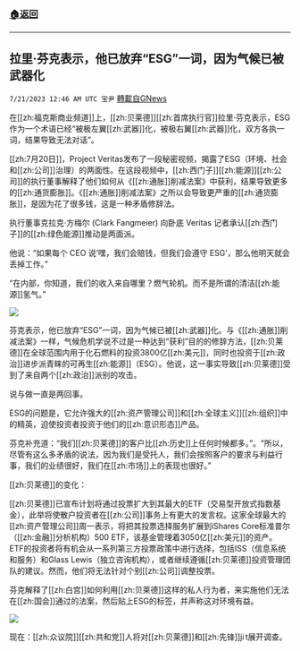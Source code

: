 ###  [:house:返回](README.md)
---


## 拉里·芬克表示，他已放弃“ESG”一词，因为气候已被武器化
`7/21/2023 12:46 AM UTC 宝尹` [轉載自GNews](https://gnews.org/articles/1476205)

在[[zh:福克斯商业频道]]上，[[zh:贝莱德]][[zh:首席执行官]]拉里·芬克表示，ESG作为一个术语已经“被极左翼[[zh:武器]]化，被极右翼[[zh:武器]]化，双方各执一词，结果导致无法对话”。

[[zh:7月20日]]，Project Veritas发布了一段秘密视频，揭露了ESG（环境、社会和[[zh:公司]]治理）的两面性。在这段视频中，[[zh:西门子]][[zh:能源]][[zh:公司]]的执行董事解释了他们如何从《[[zh:通胀]]削减法案》中获利，结果导致更多的[[zh:通货膨胀]]。《[[zh:通胀]]削减法案》之所以会导致更严重的[[zh:通货膨胀]]，是因为花了很多钱，这是一种矛盾修辞法。

执行董事克拉克·方梅尔 (Clark Fangmeier) 向卧底 Veritas 记者承认[[zh:西门子]]的[[zh:绿色能源]]推动是两面派。

他说：“如果每个 CEO 说‘嘿，我们会赔钱，但我们会遵守 ESG’，那么他明天就会丢掉工作。”

“在内部，你知道，我们的收入来自哪里？燃气轮机。而不是所谓的清洁[[zh:能源]]氢气。”

![](https://i.imgur.com/C1J03wY.png)

芬克表示，他已放弃“ESG”一词，因为气候已被[[zh:武器]]化。与《[[zh:通胀]]削减法案》一样，气候危机学说不过是一种达到“获利”目的的修辞方法，[[zh:贝莱德]]在全球范围内用于化石燃料的投资3800亿[[zh:美元]]，同时也投资于[[zh:政治]]进步派青睐的可再生[[zh:能源]]（ESG）。他说，这一事实导致[[zh:贝莱德]]受到了来自两个[[zh:政治]]派别的攻击。

说与做一直是两回事。

ESG的问题是，它允许强大的[[zh:资产管理公司]]和[[zh:全球主义]][[zh:组织]]中的精英，迫使投资者投资于他们的[[zh:意识形态]]产品。

芬克补充道：“我们[[zh:贝莱德]]的客户比[[zh:历史]]上任何时候都多。”。“所以，尽管有这么多矛盾的说法，因为我们是受托人，我们会按照客户的要求与利益行事，我们的业绩很好，我们在[[zh:市场]]上的表现也很好。”

[[zh:贝莱德]]的变化：

[[zh:贝莱德]]已宣布计划将通过投票扩大到其最大的ETF（交易型开放式指数基金），此举将使散户投资者在[[zh:公司]]事务上有更大的发言权。这家全球最大的[[zh:资产管理公司]]周一表示，将把其投票选择服务扩展到iShares Core标准普尔（[[zh:金融]]分析机构）500 ETF，该基金管理着3050亿[[zh:美元]]的资产。ETF的投资者将有机会从一系列第三方投票政策中进行选择，包括ISS（信息系统和服务）和Glass Lewis（独立咨询机构），或者继续遵循[[zh:贝莱德]]投资管理团队的建议。然而，他们将无法针对个别[[zh:公司]]调整投票。

芬克解释了[[zh:白宫]]如何利用[[zh:贝莱德]]这样的私人行为者，来实施他们无法在[[zh:国会]]通过的法案，然后贴上ESG的标签，并声称这对环境有益。

![](https://i.imgur.com/zs5SkqI.png)

现在：[[zh:众议院]][[zh:共和党]]人将对[[zh:贝莱德]]和[[zh:先锋]]ji t展开调查。
